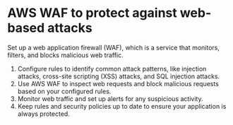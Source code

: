 # AWS WAF to protect against web-based attacks

Set up a web application firewall (WAF), which is a service that monitors, filters, and blocks malicious web traffic.

1. Configure rules to identify common attack patterns, like injection attacks, cross-site scripting (XSS) attacks, and SQL injection attacks.
2. Use AWS WAF to inspect web requests and block malicious requests based on your configured rules.
3. Monitor web traffic and set up alerts for any suspicious activity.
4. Keep rules and security policies up to date to ensure your application is always protected.
